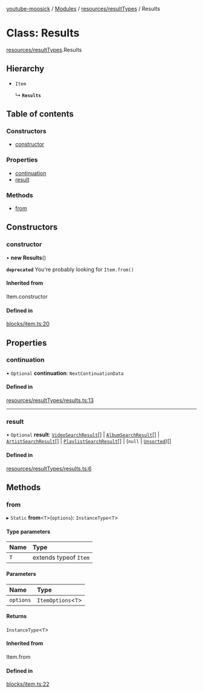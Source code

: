 [youtube-moosick](../README.md) / [Modules](../modules.md) / [resources/resultTypes](../modules/resources_resultTypes.md) / Results

# Class: Results

[resources/resultTypes](../modules/resources_resultTypes.md).Results

## Hierarchy

- `Item`

  ↳ **`Results`**

## Table of contents

### Constructors

- [constructor](resources_resultTypes.Results.md#constructor)

### Properties

- [continuation](resources_resultTypes.Results.md#continuation)
- [result](resources_resultTypes.Results.md#result)

### Methods

- [from](resources_resultTypes.Results.md#from)

## Constructors

### constructor

• **new Results**()

**`deprecated`** You're probably looking for `Item.from()`

#### Inherited from

Item.constructor

#### Defined in

[blocks/item.ts:20](https://github.com/EvasiveXkiller/youtube-moosick/blob/7f55a5e/src/blocks/item.ts#L20)

## Properties

### continuation

• `Optional` **continuation**: `NextContinuationData`

#### Defined in

[resources/resultTypes/results.ts:13](https://github.com/EvasiveXkiller/youtube-moosick/blob/7f55a5e/src/resources/resultTypes/results.ts#L13)

___

### result

• `Optional` **result**: [`VideoSearchResult`](resources_resultTypes.VideoSearchResult.md)[] \| [`AlbumSearchResult`](resources_resultTypes.AlbumSearchResult.md)[] \| [`ArtistSearchResult`](resources_resultTypes.ArtistSearchResult.md)[] \| [`PlaylistSearchResult`](resources_resultTypes.PlaylistSearchResult.md)[] \| (``null`` \| [`Unsorted`](resources_resultTypes.Unsorted.md))[]

#### Defined in

[resources/resultTypes/results.ts:6](https://github.com/EvasiveXkiller/youtube-moosick/blob/7f55a5e/src/resources/resultTypes/results.ts#L6)

## Methods

### from

▸ `Static` **from**<`T`\>(`options`): `InstanceType`<`T`\>

#### Type parameters

| Name | Type |
| :------ | :------ |
| `T` | extends typeof `Item` |

#### Parameters

| Name | Type |
| :------ | :------ |
| `options` | `ItemOptions`<`T`\> |

#### Returns

`InstanceType`<`T`\>

#### Inherited from

Item.from

#### Defined in

[blocks/item.ts:22](https://github.com/EvasiveXkiller/youtube-moosick/blob/7f55a5e/src/blocks/item.ts#L22)
